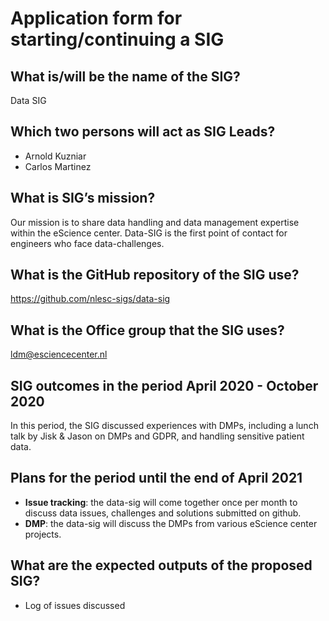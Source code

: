 # Application form for starting/continuing a SIG

## What is/will be the name of the SIG?
Data SIG

## Which two persons will act as SIG Leads?
 - Arnold Kuzniar
 - Carlos Martinez

## What is SIG’s mission?
Our mission is to share data handling and data management expertise within the eScience center. Data-SIG is the first point of contact for engineers who face data-challenges.

## What is the GitHub repository of the SIG use?
https://github.com/nlesc-sigs/data-sig

## What is the Office group that the SIG uses?
ldm@esciencecenter.nl

## SIG outcomes in the period April 2020 - October 2020
In this period, the SIG discussed experiences with DMPs, including a lunch talk by Jisk & Jason on DMPs and GDPR, and handling sensitive patient data.

## Plans for the period until the end of April 2021
- **Issue tracking**: the data-sig will come together once per month to discuss data issues, challenges and solutions submitted on github.
- **DMP**: the data-sig will discuss the DMPs from various eScience center projects.

## What are the expected outputs of the proposed SIG?
- Log of issues discussed
